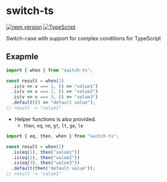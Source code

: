 # switch-ts

[![npm version](https://badge.fury.io/js/switch-ts.svg)](https://badge.fury.io/js/vue-json-component) [![TypeScript](https://badges.frapsoft.com/typescript/code/typescript.svg?v=101)](https://github.com/ellerbrock/typescript-badges/)

Switch-case with support for complex conditions for TypeScript

## Exapmle

```typescript
import { when } from "switch-ts";

const result = when(1)
  .is(v => v === 1, () => "value1")
  .is(v => v === 2, () => "value2")
  .is(v => v === 3, () => "value3")
  .default(() => "default value");
// result -> "value1"
```

- Helper functions is also provided.
  - `then`, `eq`, `ne`, `gt`, `lt`, `ge`, `le`

```typescript
import { eq, then, when } from "switch-ts";

const result = when(1)
  .is(eq(1), then("value1"))
  .is(eq(2), then("value2"))
  .is(eq(3), then("value3"))
  .default(then("default value"));
// result -> "value1"
```
